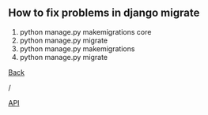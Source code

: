 <h2>How to fix problems in django migrate</h2>
<ol>
  <li>python manage.py makemigrations core</li>
  <li>python manage.py migrate</li>
  <li>python manage.py makemigrations</li>
  <li>python manage.py migrate</li>
</ol>
<a href="https://github.com/ResponseGood/Forum/">Back</a><p>/</p><a href="https://github.com/ResponseGood/Forum/tree/main/API">API</a> 
